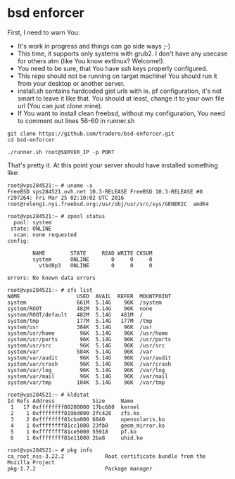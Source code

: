 bsd enforcer
=======

First, I need to warn You:
 
 - It's work in progress and things can go side ways ;-)
 - This time, it supports only systems with grub2. I don't have any usecase for others atm (like You know extlinux? Welcome!).
 - You need to be sure, that You have ssh keys properly configured.
 - This repo should not be running on target machine! You should run it from your desktop or another server.
 - install.sh contains hardcoded gist urls with ie. pf configuration, it's not smart to leave it like that.
   You should at least, change it to your own file url (You can just clone mine).
 - If You want to install clean freebsd, without my configuration, You need to comment out lines 56-60 in runner.sh

```
git clone https://github.com/tradero/bsd-enforcer.git
cd bsd-enforcer

./runner.sh root@SERVER_IP -p PORT
```

That's pretty it. At this point your server should have installed something like:
```
root@vps284521:~ # uname -a
FreeBSD vps284521.ovh.net 10.3-RELEASE FreeBSD 10.3-RELEASE #0 r297264: Fri Mar 25 02:10:02 UTC 2016     root@releng1.nyi.freebsd.org:/usr/obj/usr/src/sys/GENERIC  amd64

root@vps284521:~ # zpool status
  pool: system
 state: ONLINE
  scan: none requested
config:

        NAME        STATE     READ WRITE CKSUM
        system      ONLINE       0     0     0
          vtbd0p3   ONLINE       0     0     0

errors: No known data errors

root@vps284521:~ # zfs list
NAME                  USED  AVAIL  REFER  MOUNTPOINT
system                661M  5.14G    96K  /system
system/ROOT           482M  5.14G    96K  none
system/ROOT/default   482M  5.14G   481M  /
system/tmp            177M  5.14G   177M  /tmp
system/usr            384K  5.14G    96K  /usr
system/usr/home        96K  5.14G    96K  /usr/home
system/usr/ports       96K  5.14G    96K  /usr/ports
system/usr/src         96K  5.14G    96K  /usr/src
system/var            584K  5.14G    96K  /var
system/var/audit       96K  5.14G    96K  /var/audit
system/var/crash       96K  5.14G    96K  /var/crash
system/var/log         96K  5.14G    96K  /var/log
system/var/mail        96K  5.14G    96K  /var/mail
system/var/tmp        104K  5.14G    96K  /var/tmp

root@vps284521:~ # kldstat
Id Refs Address            Size     Name
 1   17 0xffffffff80200000 17bc680  kernel
 2    1 0xffffffff819bd000 2fc428   zfs.ko
 3    2 0xffffffff81cba000 6040     opensolaris.ko
 4    1 0xffffffff81cc1000 23fb0    geom_mirror.ko
 5    1 0xffffffff81ce5000 55918    pf.ko
 6    1 0xffffffff81e11000 2ba8     uhid.ko

root@vps284521:~ # pkg info
ca_root_nss-3.22.2             Root certificate bundle from the Mozilla Project
pkg-1.7.2                      Package manager
```

